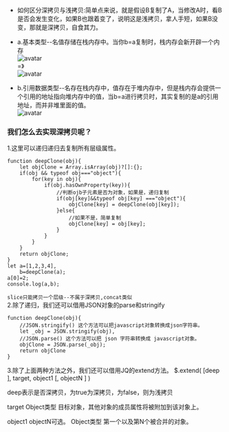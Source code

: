 * 如何区分深拷贝与浅拷贝:简单点来说，就是假设B复制了A，当修改A时，看B是否会发生变化，如果B也跟着变了，说明这是浅拷贝，拿人手短，如果B没变，那就是深拷贝，自食其力。  


* a.基本类型--名值存储在栈内存中。当你b=a复制时，栈内存会新开辟一个内存  
   ![avatar](https://images2018.cnblogs.com/blog/1213309/201711/1213309-20171124130901890-511917244.jpg)  
   =》  
      ![avatar](https://images2018.cnblogs.com/blog/1213309/201711/1213309-20171124131822437-430949998.jpg)    
* b.引用数据类型--名存在栈内存中，值存在于堆内存中，但是栈内存会提供一个引用的地址指向堆内存中的值，当b=a进行拷贝时，其实复制的是a的引用地址，而并非堆里面的值。  
      ![avatar](https://images2018.cnblogs.com/blog/1213309/201711/1213309-20171124133647796-1390255671.jpg) 




### 我们怎么去实现深拷贝呢？
1.这里可以递归递归去复制所有层级属性。
```
function deepClone(obj){
    let objClone = Array.isArray(obj)?[]:{};
    if(obj && typeof obj==="object"){
        for(key in obj){
            if(obj.hasOwnProperty(key)){
                //判断ojb子元素是否为对象，如果是，递归复制
                if(obj[key]&&typeof obj[key] ==="object"){
                    objClone[key] = deepClone(obj[key]);
                }else{
                    //如果不是，简单复制
                    objClone[key] = obj[key];
                }
            }
        }
    }
    return objClone;
}    
let a=[1,2,3,4],
    b=deepClone(a);
a[0]=2;
console.log(a,b);
```

`slice只能拷贝一个层级--不属于深拷贝,concat类似`  
2.除了递归，我们还可以借用JSON对象的parse和stringify  
```
function deepClone(obj){
    //JSON.stringify() 这个方法可以把javascript对象转换成json字符串。
    let _obj = JSON.stringify(obj),
    //JSON.parse() 这个方法可以把 json 字符串转换成 javascript对象。
    objClone = JSON.parse(_obj);
    return objClone
}  
```
3.除了上面两种方法之外，我们还可以借用JQ的extend方法。
$.extend( [deep ], target, object1 [, objectN ] )

deep表示是否深拷贝，为true为深拷贝，为false，则为浅拷贝

target Object类型 目标对象，其他对象的成员属性将被附加到该对象上。

object1  objectN可选。 Object类型 第一个以及第N个被合并的对象。 